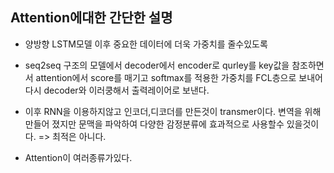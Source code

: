 ## Attention에대한 간단한 설명
- 양방향 LSTM모델 이후 중요한 데이터에 더욱 가중치를 줄수있도록 
- seq2seq 구조의 모델에서 decoder에서 encoder로 qurley를 key값을 참조하면서 attention에서 score를 매기고 softmax를 적용한 가중치를 FCL층으로 보내어 다시 decoder와 이러쿵해서 출력레이어로 보낸다.  
- 이후 RNN을 이용하지않고 인코더,디코더를 만든것이 transmer이다. 변역을 위해 만들어 졌지만 문맥을 파악하여 다양한 감정분류에 효과적으로 사용할수 있을것이다. => 최적은 아니다.

- Attention이 여러종류가있다.